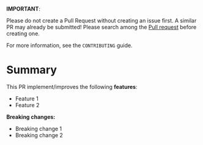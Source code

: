 **IMPORTANT**:

Please do not create a Pull Request without creating an issue first.
A similar PR may already be submitted!
Please search among the [Pull request](../) before creating one.

For more information, see the `CONTRIBUTING` guide.

# Summary

<!-- Summary of the PR -->

This PR implement/improves the following **features**:

- Feature 1
- Feature 2

**Breaking changes:**

- Breaking change 1
- Breaking change 2
